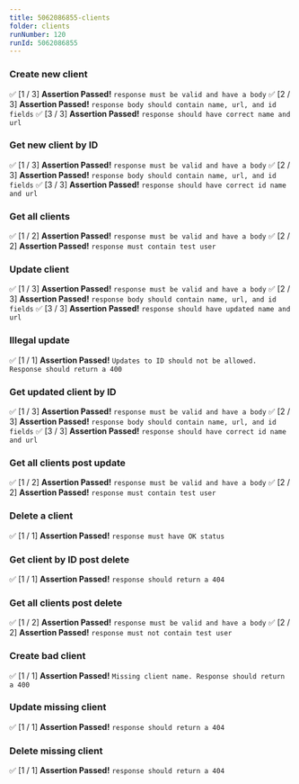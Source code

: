 ```yaml
---
title: 5062086855-clients
folder: clients
runNumber: 120
runId: 5062086855
---
```



### Create new client
✅ [1 / 3] **Assertion Passed!** `response must be valid and have a body`
✅ [2 / 3] **Assertion Passed!** `response body should contain name, url, and id fields`
✅ [3 / 3] **Assertion Passed!** `response should have correct name and url`


### Get new client by ID
✅ [1 / 3] **Assertion Passed!** `response must be valid and have a body`
✅ [2 / 3] **Assertion Passed!** `response body should contain name, url, and id fields`
✅ [3 / 3] **Assertion Passed!** `response should have correct id name and url`


### Get all clients
✅ [1 / 2] **Assertion Passed!** `response must be valid and have a body`
✅ [2 / 2] **Assertion Passed!** `response must contain test user`


### Update client
✅ [1 / 3] **Assertion Passed!** `response must be valid and have a body`
✅ [2 / 3] **Assertion Passed!** `response body should contain name, url, and id fields`
✅ [3 / 3] **Assertion Passed!** `response should have updated name and url`


### Illegal update
✅ [1 / 1] **Assertion Passed!** `Updates to ID should not be allowed. Response should return a 400`


### Get updated client by ID
✅ [1 / 3] **Assertion Passed!** `response must be valid and have a body`
✅ [2 / 3] **Assertion Passed!** `response body should contain name, url, and id fields`
✅ [3 / 3] **Assertion Passed!** `response should have correct id name and url`


### Get all clients post update
✅ [1 / 2] **Assertion Passed!** `response must be valid and have a body`
✅ [2 / 2] **Assertion Passed!** `response must contain test user`


### Delete a client
✅ [1 / 1] **Assertion Passed!** `response must have OK status`


### Get client by ID post delete
✅ [1 / 1] **Assertion Passed!** `response should return a 404`


### Get all clients post delete
✅ [1 / 2] **Assertion Passed!** `response must be valid and have a body`
✅ [2 / 2] **Assertion Passed!** `response must not contain test user`


### Create bad client
✅ [1 / 1] **Assertion Passed!** `Missing client name. Response should return a 400`


### Update missing client
✅ [1 / 1] **Assertion Passed!** `response should return a 404`


### Delete missing client
✅ [1 / 1] **Assertion Passed!** `response should return a 404`
